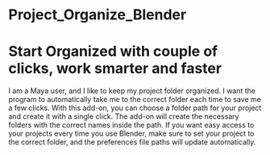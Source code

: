 # Project_Organize_Blender
# Start Organized with couple of clicks, work smarter and faster
I am a Maya user, and I like to keep my project folder organized. I want the program to automatically take me to the correct folder each time to save me a few clicks. With this add-on, you can choose a folder path for your project and create it with a single click. The add-on will create the necessary folders with the correct names inside the path. If you want easy access to your projects every time you use Blender, make sure to set your project to the correct folder, and the preferences file paths will update automatically.
